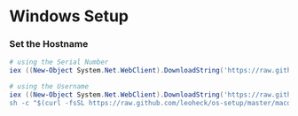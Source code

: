 # Windows Setup

### Set the Hostname
```powershell
# using the Serial Number
iex ((New-Object System.Net.WebClient).DownloadString('https://raw.githubusercontent.com/leoheck/os-setup/main/win/set-hostname.sh
```

```powershell
# using the Username
iex ((New-Object System.Net.WebClient).DownloadString('https://raw.githubusercontent.com/leoheck/os-setup/main/win/set-hostname.sh
sh -c "$(curl -fsSL https://raw.github.com/leoheck/os-setup/master/macos/set-hostname.sh)" "" $USER
```
